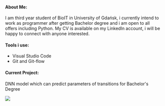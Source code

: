 #### About Me:
I am third year student of BioIT in University of Gdańsk, i currently intend to work as programmer after getting Bachelor degree and i am open to all offers including Python. My CV is available on my LinkedIn account, i will be happy to connect with anyone interested.

#### Tools i use:
  - Visual Studio Code
  - Git and Git-flow

#### Current Project:
DNN model which can predict parameters of transitions for Bachelor's Degree



<a href="https://github-readme-stats.vercel.app/api/top-langs/?username=Tasari&hide=Jupyter%20Notebook&theme=midnight-purple&hide_border=True">
  <img align="center" src="https://github-readme-stats.vercel.app/api/top-langs/?username=Tasari&theme=midnight-purple&hide_border=True" />
</a>






<!--
**Tasari/Tasari** is a ✨ _special_ ✨ repository because its `README.md` (this file) appears on your GitHub profile.

Here are some ideas to get you started:

- 🔭 I’m currently working on ...
- 🌱 I’m currently learning ...
- 👯 I’m looking to collaborate on ...
- 🤔 I’m looking for help with ...
- 💬 Ask me about ...
- 📫 How to reach me: ...
- 😄 Pronouns: ...
- ⚡ Fun fact: ...
-->
